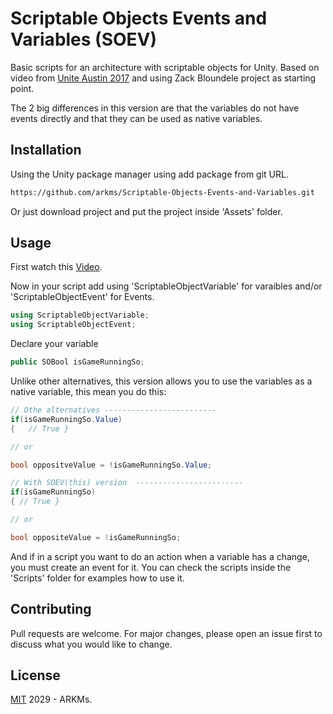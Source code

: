 # Scriptable Objects Events and Variables (SOEV)

Basic scripts for an architecture with scriptable objects for Unity. Based on video from [Unite Austin 2017](https://www.youtube.com/watch?v=raQ3iHhE_Kk) and using Zack Bloundele project as starting point.

The 2 big differences in this version are that the variables do not have events directly and that they can be used as native variables.

## Installation

Using the Unity package manager using add package from git URL.

```bash
https://github.com/arkms/Scriptable-Objects-Events-and-Variables.git
```
Or just download project and put the project inside 'Assets' folder.

## Usage

First watch this [Video](https://www.youtube.com/watch?v=raQ3iHhE_Kk).


Now in your script add using 'ScriptableObjectVariable' for varaibles and/or 'ScriptableObjectEvent' for Events.

```csharp
using ScriptableObjectVariable;
using ScriptableObjectEvent;
```

Declare your variable

```csharp
public SOBool isGameRunningSo;
```

Unlike other alternatives, this version allows you to use the variables as a native variable, this mean you do this:

```csharp
// Othe alternatives -------------------------
if(isGameRunningSo.Value)
{   // True }

// or

bool oppositveValue = !isGameRunningSo.Value;

// With SOEV(this) version  ------------------------
if(isGameRunningSo)
{ // True }

// or

bool oppositeValue = !isGameRunningSo;

```

And if in a script you want to do an action when a variable has a change, you must create an event for it. You can check the scripts inside the 'Scripts' folder for examples how to use it.

## Contributing

Pull requests are welcome. For major changes, please open an issue first
to discuss what you would like to change.

## License

[MIT](https://choosealicense.com/licenses/mit/) 2029 - ARKMs.
